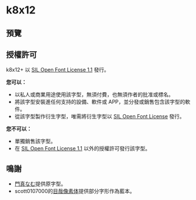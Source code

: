 # k8x12

## 預覽

## 授權許可

k8x12+ 以 [SIL Open Font License 1.1](https://scripts.sil.org/OFL) 發行。

**您可以：**
- 以私人或商業用途使用該字型，無須付費，也無須作者的批准或標名。
- 將該字型安裝進任何支持的設備、軟件或 APP，並分發或銷售包含該字型的軟件。
- 從該字型製作衍生字型，唯需將衍生字型以 [SIL Open Font License](https://scripts.sil.org/OFL) 發行。

**您不可以：**
- 單獨銷售該字型。
- 在 [SIL Open Font License 1.1](https://scripts.sil.org/OFL) 以外的授權許可發行該字型。

## 鳴謝
- [門真なむ](http://littlelimit.net)提供原字型。
- scott0107000的[目哉像素体](https://github.com/DWNfonts/MuzaiPixel)提供部分字形作為藍本。
